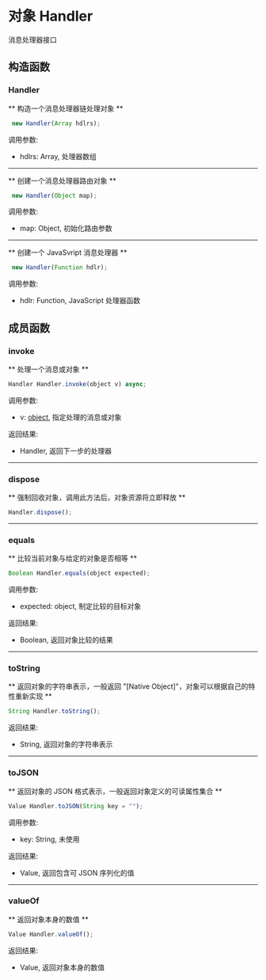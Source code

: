 # 对象 Handler
消息处理器接口

## 构造函数
        
### Handler
** 构造一个消息处理器链处理对象 **
```JavaScript
 new Handler(Array hdlrs);
```

调用参数:
* hdlrs: Array, 处理器数组

--------------------------
** 创建一个消息处理器路由对象 **
```JavaScript
 new Handler(Object map);
```

调用参数:
* map: Object, 初始化路由参数

--------------------------
** 创建一个 JavaSvript 消息处理器 **
```JavaScript
 new Handler(Function hdlr);
```

调用参数:
* hdlr: Function, JavaScript 处理器函数

## 成员函数
        
### invoke
** 处理一个消息或对象 **
```JavaScript
Handler Handler.invoke(object v) async;
```

调用参数:
* v: [object](object.md), 指定处理的消息或对象

返回结果:
* Handler, 返回下一步的处理器

--------------------------
### dispose
** 强制回收对象，调用此方法后，对象资源将立即释放 **
```JavaScript
Handler.dispose();
```

--------------------------
### equals
** 比较当前对象与给定的对象是否相等 **
```JavaScript
Boolean Handler.equals(object expected);
```

调用参数:
* expected: object, 制定比较的目标对象

返回结果:
* Boolean, 返回对象比较的结果

--------------------------
### toString
** 返回对象的字符串表示，一般返回 "[Native Object]"，对象可以根据自己的特性重新实现 **
```JavaScript
String Handler.toString();
```

返回结果:
* String, 返回对象的字符串表示

--------------------------
### toJSON
** 返回对象的 JSON 格式表示，一般返回对象定义的可读属性集合 **
```JavaScript
Value Handler.toJSON(String key = "");
```

调用参数:
* key: String, 未使用

返回结果:
* Value, 返回包含可 JSON 序列化的值

--------------------------
### valueOf
** 返回对象本身的数值 **
```JavaScript
Value Handler.valueOf();
```

返回结果:
* Value, 返回对象本身的数值

